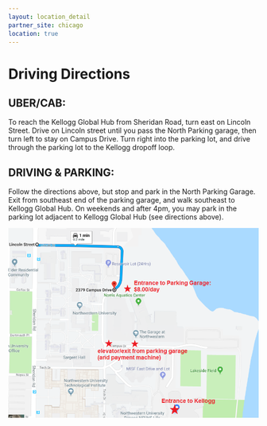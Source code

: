 ```yaml
---
layout: location_detail
partner_site: chicago
location: true
---
```


# Driving Directions


## UBER/CAB:
To reach the Kellogg Global Hub from Sheridan Road, turn east on Lincoln Street.  Drive on Lincoln street until you pass the North Parking garage, then turn left to stay on Campus Drive.  Turn right into the parking lot, and drive through the parking lot to the Kellogg dropoff loop.

## DRIVING & PARKING:
Follow the directions above, but stop and park in the North Parking Garage.  Exit from southeast end of the parking garage, and walk southeast to Kellogg Global Hub.  On weekends and after 4pm, you may park in the parking lot adjacent to Kellogg Global Hub (see directions above).

<img src="images/map.png">